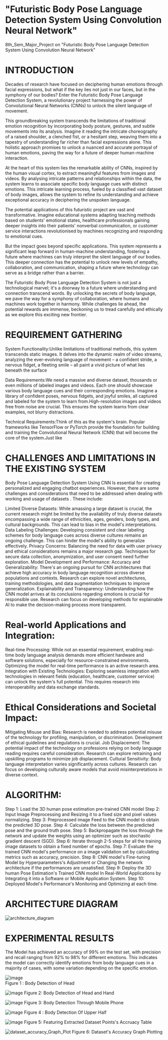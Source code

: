#  "Futuristic Body Pose Language Detection System Using Convolution Neural Network"
8th_Sem_Major_Project on "Futuristic Body Pose Language Detection System Using Convolution Neural Network" 


#  INTRODUCTION 
Decades of research have focused on deciphering human emotions through facial expressions, but what if the key lies not just in our faces, but in the symphony of our bodies? Enter the Futuristic Body Pose Language Detection System, a revolutionary project harnessing the power of Convolutional Neural Networks (CNNs) to unlock the silent language of movement.

This groundbreaking system transcends the limitations of traditional emotion recognition by incorporating body posture, gestures, and subtle movements into its analysis. Imagine it reading the intricate choreography of a raised shoulder, a clenched fist, or a hesitant step, weaving them into a tapestry of understanding far richer than facial expressions alone. This holistic approach promises to unlock a nuanced and accurate portrayal of human emotions, paving the way for a future of deeper human-machine interaction.

At the heart of this system lies the remarkable ability of CNNs, inspired by the human visual cortex, to extract meaningful features from images and videos. By analysing intricate patterns and relationships within the data, the system learns to associate specific body language cues with distinct emotions. This intricate learning process, fueled by a classified vast dataset of body images, allows the system to refine its understanding and achieve exceptional accuracy in deciphering the unspoken language.

The potential applications of this futuristic project are vast and transformative. Imagine educational systems adapting teaching methods based on students' emotional states, healthcare professionals gaining deeper insights into their patients' nonverbal communication, or customer service interactions revolutionised by machines recognizing and responding to emotional cues.

But the impact goes beyond specific applications. This system represents a significant leap forward in human-machine understanding, fostering a future where machines can truly interpret the silent language of our bodies. This deeper connection has the potential to unlock new levels of empathy, collaboration, and communication, shaping a future where technology can serve as a bridge rather than a barrier.

The Futuristic Body Pose Language Detection System is not just a technological marvel; it's a doorway to a future where understanding and connection transcend words. By unlocking the secrets of body language, we pave the way for a symphony of collaboration, where humans and machines work together in harmony. While challenges lie ahead, the potential rewards are immense, beckoning us to tread carefully and ethically as we explore this exciting new frontier.



#  REQUIREMENT GATHERING
System Functionality:Unlike limitations of traditional methods, this system transcends static images. It delves into the dynamic realm of video streams, analyzing the ever-evolving language of movement – a confident stride, a nervous fidget, a fleeting smile – all paint a vivid picture of what lies beneath the surface

Data Requirements:We need a massive and diverse dataset, thousands or even millions of labeled images and videos. Each one should showcase various body language cues and their corresponding emotions. Imagine a library of confident poses, nervous fidgets, and joyful smiles, all captured and labeled for the system to learn from.High-resolution images and videos free from noise are crucial. This ensures the system learns from clear examples, not blurry distractions.

Technical Requirements:Think of this as the system's brain. Popular frameworks like TensorFlow or PyTorch provide the foundation for building and training the Convolutional Neural Network (CNN) that will become the core of the system.Just like 
 

 #  CHALLENGES AND LIMITATIONS IN THE EXISTING SYSTEM

Body Pose Language Detection System Using CNN Is essential for creating personalized and engaging chatbot experiences. However, there are some challenges and considerations that need to be addressed when dealing with working and usage of datasets . These include:

Limited Diverse Datasets: While amassing a large dataset is crucial, the current research might be limited by the availability of truly diverse datasets encompassing a wide range of ethnicities, ages, genders, body types, and cultural backgrounds. This can lead to bias in the model's interpretations.
Data Labeling Challenges: Developing consistent and clear labeling schemes for body language cues across diverse cultures remains an ongoing challenge. This can hinder the model's ability to generalize effectively.
Privacy Concerns: Balancing the need for data with user privacy and ethical considerations remains a major research gap. Techniques for secure data collection, anonymization, and user consent need further exploration.
        Model Development and Performance:
Accuracy and Generalizability: There's an ongoing pursuit for CNN architectures that achieve high accuracy in body language recognition across diverse populations and contexts. Research can explore novel architectures, training methodologies, and data augmentation techniques to improve generalization.
Explainability and Transparency: Understanding how the CNN model arrives at its conclusions regarding emotions is crucial for responsible use. Research can focus on developing methods for explainable AI to make the decision-making process more transparent.

   #     Real-world Applications and Integration:
Real-time Processing: While not an essential requirement, enabling real-time body language analysis demands more efficient hardware and software solutions, especially for resource-constrained environments. Optimizing the model for real-time performance is an active research area.
Integration with Existing Technologies: Exploring seamless integration with technologies in relevant fields (education, healthcare, customer service) can unlock the system's full potential. This requires research into interoperability and data exchange standards.

  #    Ethical Considerations and Societal Impact:
Mitigating Misuse and Bias: Research is needed to address potential misuse of the technology for profiling, manipulation, or discrimination. Development of ethical guidelines and regulations is crucial.
Job Displacement: The potential impact of the technology on professions relying on body language reading requires careful consideration. Research can explore retraining and upskilling programs to minimize job displacement.
Cultural Sensitivity: Body language interpretation varies significantly across cultures. Research can focus on developing culturally aware models that avoid misinterpretations in diverse context.

 # ALGORITHM:
Step 1: Load the 3D human pose estimation pre-trained CNN model 
Step 2: Input Image Preprocessing and Resizing it to a fixed size and  pixel values normalizing.
Step 3: Preprocessed image Feed to the CNN model to obtain the predicted 3D pose.
Step 4: Calculate the loss between the predicted pose and the ground truth pose.
Step 5: Backpropagate the loss through the network and update the weights using an optimizer such as stochastic gradient descent (SGD).
Step 6: Iterate through 2-5 steps for all the training image datasets to obtain a fixed number of epochs.
Step 7: Evaluate the trained CNN model's performance on a image validation set by calculating metrics such as accuracy, precision.
Step 8: CNN model's Fine-tuning Model by Hyperparameters's Adjustment  or Changing the network architecture if the performances are unsatisfied.
Step 9: Deploy the 3D human Pose Estimation's Trained CNN model In Real-World Applications by Integrating it into a Software or Mobile Application System.
Step 10: Deployed Model's Performance's Monitoring and Optimizing at each time.
                   
# ARCHITECTURE DIAGRAM

![architecture_diagram](https://github.com/Sarthak1261/ICONDEEP24_Project_Conference/assets/168224148/244b0611-1469-4128-92b8-e6da8d4d7e28)

                                              
                     
# EXPERIMENTAL RESULTS
  
The Model has achieved an accuracy of 99% on the test set, with precision and recall ranging from 92% to 98% for different emotions. This indicates the model can correctly identify emotions from body language cues in a majority of cases, with some variation depending on the specific emotion.

![image](https://github.com/Sarthak1261/ICONDEEP24_Project_Conference/assets/168224148/5031e978-df2c-420c-81d6-fb22a828146b)             
Figure 1 :  Body Detection of Head

![image](https://github.com/Sarthak1261/ICONDEEP24_Project_Conference/assets/168224148/9cbccc2a-1291-4fd5-8883-a28b71e97d37)
Figure 2:  Body Detection of Head and Hand 


![image](https://github.com/Sarthak1261/ICONDEEP24_Project_Conference/assets/168224148/a97eae21-17dc-414e-97ac-4d3118fca3cd)
Figure 3: Body Detection Through Mobile Phone


![image](https://github.com/Sarthak1261/ICONDEEP24_Project_Conference/assets/168224148/ad7b7990-2787-4b49-8bda-1225041ff07f)
Figure 4 : Body Detection Of Upper Half

![image](https://github.com/Sarthak1261/ICONDEEP24_Project_Conference/assets/168224148/f93b375d-83de-4cee-9d56-267ae329f5c3)
Figure 5: Featuring Extracted Dataset Points's Accruacy Table

![dataset_accuracy_Graph_Plot](https://github.com/Sarthak1261/ICONDEEP24_Project_Conference/assets/168224148/2431a989-fd79-48e6-9998-7e7f8c25aee0)
Figure 6: Dataset's Accuracy Graph Plotting
